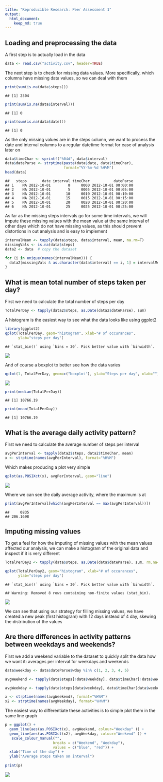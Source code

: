 ```yaml
---
title: "Reproducible Research: Peer Assessment 1"
output: 
  html_document:
    keep_md: true
---
```



## Loading and preprocessing the data

A first step is to actually load in the data

```r
data <- read.csv("activity.csv", header=TRUE)
```

The next step is to check for missing data values. More specifically, which columns have missing data values, so we can deal with them


```r
print(sum(is.na(data$steps)))
```

```
## [1] 2304
```

```r
print(sum(is.na(data$interval)))
```

```
## [1] 0
```

```r
print(sum(is.na(data$date)))
```

```
## [1] 0
```

As the only missing values are in the steps column, we want to process the date and interval columns to a regular datetime format for ease of analysis later on


```r
data$timeChar <- sprintf("%04d", data$interval)
data$dateParse <- strptime(paste(data$date, data$timeChar),
                           format="%Y-%m-%d %H%M")
head(data)
```

```
##   steps       date interval timeChar           dateParse
## 1    NA 2012-10-01        0     0000 2012-10-01 00:00:00
## 2    NA 2012-10-01        5     0005 2012-10-01 00:05:00
## 3    NA 2012-10-01       10     0010 2012-10-01 00:10:00
## 4    NA 2012-10-01       15     0015 2012-10-01 00:15:00
## 5    NA 2012-10-01       20     0020 2012-10-01 00:20:00
## 6    NA 2012-10-01       25     0025 2012-10-01 00:25:00
```

As far as the missing steps intervals go for some time intervals, we will impute these missing values with the mean value at the same interval of other days which do not have missing values, as this should prevent distortions in out analysis and is easy to implement


```r
intervalMean <- tapply(data$steps, data$interval, mean, na.rm=T)
missingVals <- is.na(data$steps)
data2 <- data  # copy the dataset

for (i in unique(names(intervalMean))) {
  data2[missingVals & as.character(data$interval) == i, 1] = intervalMean[i]
}
```


## What is mean total number of steps taken per day?

First we need to calculate the total number of steps per day

```r
TotalPerDay <- tapply(data2$steps, as.Date(data2$dateParse), sum)
```

A histogram is the easiest way to see what the data looks like using ggplot2


```r
library(ggplot2)
qplot(TotalPerDay, geom="histogram", xlab="# of occurances",
      ylab="steps per day")
```

```
## `stat_bin()` using `bins = 30`. Pick better value with `binwidth`.
```

![](PA1_template_files/figure-html/unnamed-chunk-6-1.png)<!-- -->

And of course a boxplot to better see how the data varies

```r
qplot(1, TotalPerDay, geom=c("boxplot"), ylab="Steps per day", xlab="")
```

![](PA1_template_files/figure-html/unnamed-chunk-7-1.png)<!-- -->


```r
print(median(TotalPerDay))
```

```
## [1] 10766.19
```

```r
print(mean(TotalPerDay))
```

```
## [1] 10766.19
```


## What is the average daily activity pattern?

First we need to calculate the  average number of steps per interval

```r
avgPerInterval <- tapply(data2$steps, data2$timeChar, mean)
x <- strptime(names(avgPerInterval), format="%H%M")
```

Which makes producing a plot very simple

```r
qplot(as.POSIXct(x), avgPerInterval, geom="line")
```

![](PA1_template_files/figure-html/unnamed-chunk-10-1.png)<!-- -->

Where we can see the daily average activity, where the maximum is at


```r
print(avgPerInterval[which(avgPerInterval == max(avgPerInterval))])
```

```
##     0835 
## 206.1698
```

## Imputing missing values

To get a feel for how the imputing of missing values with the mean values affected our analysis, we can make a histogram of the original data and inspect if it is very different


```r
TotalPerDay2 <- tapply(data$steps, as.Date(data$dateParse), sum, rm.na=T)

qplot(TotalPerDay2, geom="histogram", xlab="# of occurances",
      ylab="steps per day")
```

```
## `stat_bin()` using `bins = 30`. Pick better value with `binwidth`.
```

```
## Warning: Removed 8 rows containing non-finite values (stat_bin).
```

![](PA1_template_files/figure-html/unnamed-chunk-12-1.png)<!-- -->

We can see that using our strategy for filling missing values, we have created a new peak (first histogram) with 12 days instead of 4 day, skewing the distribution of the values

## Are there differences in activity patterns between weekdays and weekends?

First we add a weekend variable to the dataset to quickly split the data how we want it: averages per interval for weekdays and weekends


```r
data$weekday <- data$dateParse$wday %in% c(1, 2, 3, 4, 5)

avgWeekend <- tapply(data$steps[!data$weekday], data$timeChar[!data$weekday], mean, na.rm=T)

avgWeekday <- tapply(data$steps[data$weekday], data$timeChar[data$weekday], mean, na.rm=T)

x <- strptime(names(avgWeekend), format="%H%M")
x2 <- strptime(names(avgWeekday), format="%H%M")
```

The easiest way to differentiate these activities is to simple plot them in the same line graph


```r
p = ggplot() + 
  geom_line(aes(as.POSIXct(x), avgWeekend, colour="Weekday" )) +
  geom_line(aes(as.POSIXct(x2), avgWeekday, colour="Weekend" )) +
   scale_colour_manual("", 
                      breaks = c("Weekend", "Weekday"),
                      values = c("blue", "red")) +
  xlab("Time of the day") +
  ylab("Average steps taken on interval")
  
print(p)
```

![](PA1_template_files/figure-html/unnamed-chunk-14-1.png)<!-- -->






